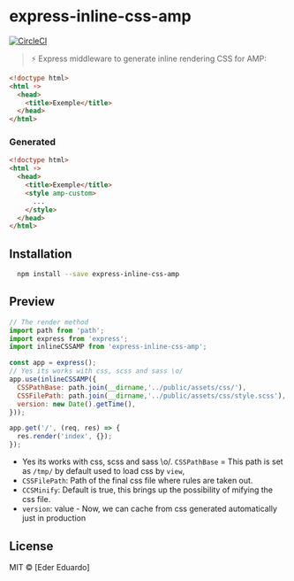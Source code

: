 
# express-inline-css-amp
[![CircleCI](https://circleci.com/gh/eder/express-inline-css-amp/tree/master.svg?style=svg&circle-token=4bbaf0984d2072700bf57071ee2379bc2851d1be)](https://circleci.com/gh/eder/express-inline-css-amp/tree/master)
> :zap: Express middleware to generate inline rendering CSS for AMP:
```html
<!doctype html>
<html ⚡>
  <head>
    <title>Exemple</title>
  </head>
</html>
```

### Generated
```html
<!doctype html>
<html ⚡>
  <head>
    <title>Exemple</title>
    <style amp-custom>
      ...
    </style>
  </head>
</html>
```


## Installation

```sh
  npm install --save express-inline-css-amp
```

## Preview
```js
// The render method
import path from 'path';
import express from 'express';
import inlineCSSAMP from 'express-inline-css-amp';

const app = express();
// Yes its works with css, scss and sass \o/
app.use(inlineCSSAMP({
  CSSPathBase: path.join(__dirname,'../public/assets/css/'),
  CSSFilePath: path.join(__dirname,'../public/assets/css/style.scss'),
  version: new Date().getTime(),
}));

app.get('/', (req, res) => {
  res.render('index', {});
});

```
-  Yes its works with css, scss and sass \o/.
  `CSSPathBase` = This path is set as `/tmp/` by default used to load css by `view`,
- `CSSFilePath`: Path of the final css file where rules are taken out.
- `CCSMinify`:  Default is true, this brings up the possibility of mifying the css file.
- `version`:  value - Now, we can cache from css generated automatically just in production 
## License

MIT © [Eder Eduardo]

